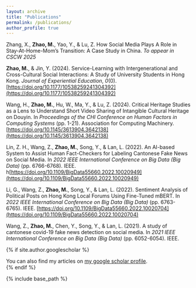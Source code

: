 ```yaml
---
layout: archive
title: "Publications"
permalink: /publications/
author_profile: true
---
```




<!-- # 最后还是手动了，自动搞不定，大不了用 GPT 手动 -->
<!-- {% for post in site.publications reversed %}
  {% include archive-single.html %}
{% endfor %} -->

Zhang, X., **Zhao, M.**, Yao, Y., & Lu, Z. How Social Media Plays A Role in Stay-At-Home-Mom’s Transition: A Case Study in China. *To appear in CSCW 2025*

**Zhao, M.**, & Jin, Y. (2024). Service-Learning with Intergenerational and Cross-Cultural Social Interactions: A Study of University Students in Hong Kong. *Journal of Experiential Education*, *0*(0). [https://doi.org/10.1177/10538259241304392](https://doi.org/10.1177/10538259241304392)

Wang, H., **Zhao, M.**, Hu, W., Ma, Y., & Lu, Z. (2024). Critical Heritage Studies as a Lens to Understand Short Video Sharing of Intangible Cultural Heritage on Douyin. In *Proceedings of the CHI Conference on Human Factors in Computing Systems* (pp. 1-21). Association for Computing Machinery. [https://doi.org/10.1145/3613904.3642138](https://doi.org/10.1145/3613904.3642138)

Lin, Z. H., Wang, Z., **Zhao, M.**, Song, Y., & Lan, L. (2022). An AI-based System to Assist Human Fact-Checkers for Labeling Cantonese Fake News on Social Media. In *2022 IEEE International Conference on Big Data (Big Data)* (pp. 6766-6768). IEEE. h[https://doi.org/10.1109/BigData55660.2022.10020949](https://doi.org/10.1109/BigData55660.2022.10020949)

Li, G., Wang, Z., **Zhao, M.**, Song, Y., & Lan, L. (2022). Sentiment Analysis of Political Posts on Hong Kong Local Forums Using Fine-Tuned mBERT. In *2022 IEEE International Conference on Big Data (Big Data)* (pp. 6763-6765). IEEE. [https://doi.org/10.1109/BigData55660.2022.10020704](https://doi.org/10.1109/BigData55660.2022.10020704)

Wang, Z., **Zhao, M.**, Chen, Y., Song, Y., & Lan, L. (2021). A study of cantonese covid-19 fake news detection on social media. In *2021 IEEE International Conference on Big Data (Big Data)* (pp. 6052-6054). IEEE.


{% if site.author.googlescholar %}
  <div class="wordwrap">You can also find my articles on <a href="{{site.author.googlescholar}}">my google scholar profile</a>.</div>
{% endif %}

{% include base_path %}
